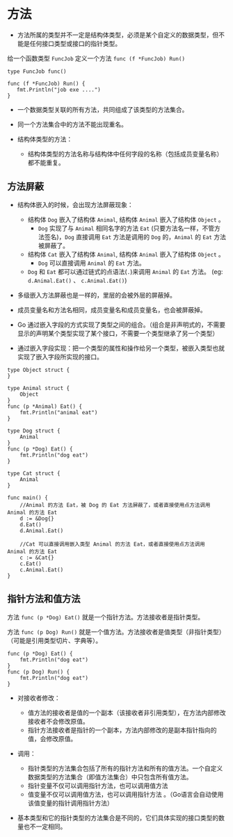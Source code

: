# 方法

- 方法所属的类型并不一定是结构体类型，必须是某个自定义的数据类型，但不能是任何接口类型或接口的指针类型。

给一个函数类型 `FuncJob` 定义一个方法 `func (f *FuncJob) Run()`

```
type FuncJob func()

func (f *FuncJob) Run() {
   fmt.Println("job exe ....")
}
```

- 一个数据类型关联的所有方法，共同组成了该类型的方法集合。

- 同一个方法集合中的方法不能出现重名。

- 结构体类型的方法：
    - 结构体类型的方法名称与结构体中任何字段的名称（包括成员变量名称）都不能重复。


## 方法屏蔽

- 结构体嵌入的时候，会出现方法屏蔽现象：
    - 结构体 `Dog` 嵌入了结构体 `Animal`, 结构体 `Animal` 嵌入了结构体 `Object` 。
        - `Dog` 实现了与 `Animal` 相同名字的方法 `Eat` (只要方法名一样，不管方法签名)，`Dog` 直接调用 `Eat` 方法是调用的 `Dog` 的，`Animal` 的 `Eat` 方法被屏蔽了。
    - 结构体 `Cat` 嵌入了结构体 `Animal`, 结构体 `Animal` 嵌入了结构体 `Object` 。
        - `Dog` 可以直接调用 `Animal` 的 `Eat` 方法。
    - `Dog` 和 `Eat` 都可以通过链式的点语法(`.`)来调用 `Animal` 的 `Eat` 方法。 (eg: `d.Animal.Eat()` 、 `c.Animal.Eat()`)

- 多级嵌入方法屏蔽也是一样的，里层的会被外层的屏蔽掉。

- 成员变量名和方法名相同，成员变量名和成员变量名，也会被屏蔽掉。

- Go 通过嵌入字段的方式实现了类型之间的组合。（组合是非声明式的，不需要显示的声明某个类型实现了某个接口，不需要一个类型继承了另一个类型）

- 通过嵌入字段实现：把一个类型的属性和操作给另一个类型，被嵌入类型也就实现了嵌入字段所实现的接口。

```
type Object struct {
}

type Animal struct {
	Object
}
func (p *Animal) Eat() {
	fmt.Println("animal eat")
}

type Dog struct {
	Animal
}
func (p *Dog) Eat() {
	fmt.Println("dog eat")
}

type Cat struct {
	Animal
}

func main() {
	//Animal 的方法 Eat，被 Dog 的 Eat 方法屏蔽了，或者直接使用点方法调用 Animal 的方法 Eat
	d := &Dog{}
	d.Eat()
	d.Animal.Eat()

	//Cat 可以直接调用嵌入类型 Animal 的方法 Eat，或者直接使用点方法调用 Animal 的方法 Eat
	c := &Cat{}
	c.Eat()
	c.Animal.Eat()
}
```


## 指针方法和值方法

方法 `func (p *Dog) Eat()` 就是一个指针方法。方法接收者是指针类型。

方法 `func (p Dog) Run()` 就是一个值方法。方法接收者是值类型（非指针类型）（可能是引用类型切片、字典等）。

```
func (p *Dog) Eat() {
	fmt.Println("dog eat")
}
func (p Dog) Run() {
	fmt.Println("dog eat")
}
```

- 对接收者修改：
    - 值方法的接收者是值的一个副本（该接收者非引用类型），在方法内部修改接收者不会修改原值。
    - 指针方法接收者是指针的一个副本，方法内部修改的是副本指针指向的值，会修改原值。

- 调用：
    - 指针类型的方法集合包括了所有的指针方法和所有的值方法。一个自定义数据类型的方法集合（即值方法集合）中只包含所有值方法。
    - 指针变量不仅可以调用指针方法，也可以调用值方法
    - 值变量不仅可以调用值方法，也可以调用指针方法
。（Go语言会自动使用该值变量的指针调用指针方法）


- 基本类型和它的指针类型的方法集合是不同的，它们具体实现的接口类型的数量也不一定相同。


